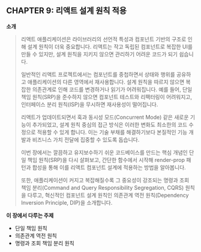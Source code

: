 ## CHAPTER 9: 리액트 설계 원칙 적용

**소개**

> 리액트 애플리케이션은 라이브러리의 선언적 특성과 컴포넌트 기반의 구조로 인해 설계 원칙이 더욱 중요합니다. 리액트는 작고 독립된 컴포넌트로 복잡한 UI를 만들 수 있지만, 설계 원칙을 지키지 않으면 관리하기 어려운 코드가 되기 쉽습니다.
>
> 일반적인 리액트 프로젝트에서는 컴포넌트를 중첩하면서 상태와 행위를 공유하고 애플리케이션의 다른 영역에서 재사용합니다. 설계 원칙을 따르지 않으면 복잡한 의존관계로 인해 코드를 변경하거나 읽기가 어려워집니다. 예를 들어, 단일 책임 원칙(SRP)을 준수하지 않으면 컴포넌트 테스트와 리팩터링이 어려워지고, 인터페이스 분리 원칙(ISP)을 무시하면 재사용성이 떨어집니다.
>
> 리액트가 업데이트되면서 훅과 동시성 모드(Concurrent Mode) 같은 새로운 기능이 추가되었고, 설계 원칙 중심의 접근 방식은 이러한 변화도 최소한의 코드 수정으로 적용할 수 있게 합니다. 이는 기술 부채를 해결하기보다 본질적인 기능 개발과 비즈니스 가치 전달에 집중할 수 있도록 돕습니다.
>
> 이번 장에서는 깔끔하고 유지보수하기 쉬운 코드베이스를 만드는 핵심 개념인 단일 책임 원칙(SRP)을 다시 살펴보고, 간단한 함수에서 시작해 render-prop 패턴과 합성을 통해 이를 리액트 컴포넌트 설계에 적용하는 방법을 알아봅니다.
>
> 또한, 애플리케이션이 커지고 복잡해질수록 그 중요성이 강조되는 명령과 조회 책임 분리(Command and Query Responsibility Segregation, CQRS) 원칙을 다루고, 혁신적인 컴포넌트 설계 원칙인 의존관계 역전 원칙(Dependency Inversion Principle, DIP)을 소개합니다.

**이 장에서 다루는 주제**

- 단일 책임 원칙
- 의존관계 역전 원칙
- 명령과 조회 책임 분리 원칙
